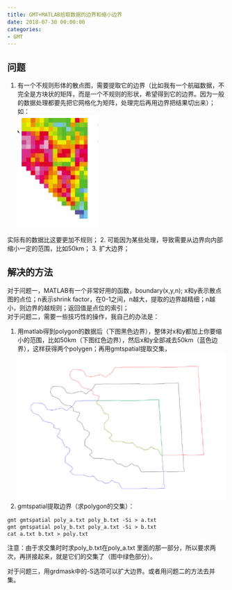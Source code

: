 ```yaml
---
title: GMT+MATLAB拾取数据的边界和缩小边界
date: 2018-07-30 00:00:00
categories:
- GMT
---
```


## 问题
1. 有一个不规则形体的散点图，需要提取它的边界（比如我有一个航磁数据，不完全是方块状的矩阵，而是一个不规则的形状，希望得到它的边界。因为一般的数据处理都要先把它网格化为矩阵，处理完后再用边界把结果切出来）；如：  
![enter description here](https://www.github.com/zhongpenggeo/Blogs/raw/master/imags/1545016295828.png)

实际有的数据比这要更加不规则；
2. 可能因为某些处理，导致需要从边界向内部缩小一定的范围，比如50km；
3. 扩大边界；

## 解决的方法
对于问题一，MATLAB有一个非常好用的函数，boundary(x,y,n); x和y表示散点图的点位；n表示shrink factor，在0-1之间，n越大，提取的边界越精细；n越小，则边界的越规则；返回值是点位的索引；  
对于问题二，需要一些技巧性的操作，我自己的办法是：
1. 用matlab得到polygon的数据后（下图黑色边界），整体对x和y都加上你要缩小的范围，比如50km（下图红色边界），然后x和y全部减去50km（蓝色边界），这样获得两个polygen；再用gmtspatial提取交集，  
 ![enter description here](https://www.github.com/zhongpenggeo/Blogs/raw/master/imags/1545016922045.png)
2. gmtspatial提取边界（求polygon的交集）：  
```shell
gmt gmtspatial poly_a.txt poly_b.txt -Si > a.txt
gmt gmtspatial poly_b.txt poly_a.txt -Si > b.txt
cat a.txt b.txt > poly.txt
```
注意：由于求交集时时求poly_b.txt在poly_a.txt 里面的那一部分，所以要求两次，再拼接起来，就是它们的交集了（图中绿色部分）。

对于问题三，用grdmask中的-S选项可以扩大边界。或者用问题二的方法去并集。

